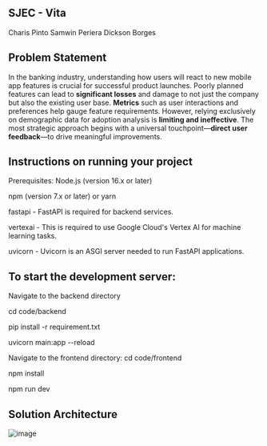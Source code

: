 ## SJEC - Vita
Charis Pinto
Samwin Periera
Dickson Borges

## Problem Statement
In the banking industry, understanding how users will react to new mobile app features is crucial for successful product launches.
Poorly planned features can lead to **significant losses** and damage to not just the company but also the existing user base.
**Metrics** such as user interactions and preferences help gauge feature requirements.
However, relying exclusively on demographic data for adoption analysis is **limiting and ineffective**.
The most strategic approach begins with a universal touchpoint—**direct user feedback**—to drive meaningful improvements.

## Instructions on running your project
Prerequisites:
Node.js (version 16.x or later) 

npm (version 7.x or later) or yarn 

fastapi - FastAPI is required for backend services.

vertexai - This is required to use Google Cloud's Vertex AI for machine learning tasks.

uvicorn - Uvicorn is an ASGI server needed to run FastAPI applications.

## To start the development server:
Navigate to the backend directory

cd code/backend

pip install -r requirement.txt

uvicorn main:app --reload


Navigate to the frontend directory:
cd code/frontend

npm install

npm run dev



## Solution Architecture
![image](https://github.com/user-attachments/assets/534df9b8-5b09-423c-9ff3-814a41614428)


